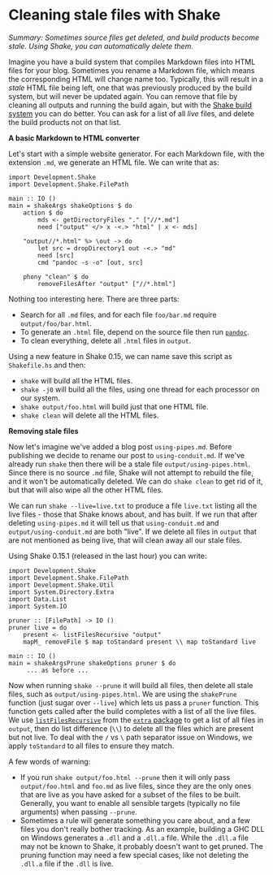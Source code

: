 # Cleaning stale files with Shake

_Summary: Sometimes source files get deleted, and build products become stale. Using Shake, you can automatically delete them._

Imagine you have a build system that compiles Markdown files into HTML files for your blog. Sometimes you rename a Markdown file, which means the corresponding HTML will change name too. Typically, this will result in a _stale_ HTML file being left, one that was previously produced by the build system, but will never be updated again. You can remove that file by cleaning all outputs and running the build again, but with the [Shake build system](http://shakebuild.com) you can do better. You can ask for a list of all _live_ files, and delete the build products not on that list.

**A basic Markdown to HTML converter**

Let's start with a simple website generator. For each Markdown file, with the extension `.md`, we generate an HTML file. We can write that as:

	import Development.Shake
	import Development.Shake.FilePath
	
	main :: IO ()
	main = shakeArgs shakeOptions $ do
	    action $ do
	        mds <- getDirectoryFiles "." ["//*.md"]
	        need ["output" </> x -<.> "html" | x <- mds]
	
	    "output//*.html" %> \out -> do
	        let src = dropDirectory1 out -<.> "md"
            need [src]
	        cmd "pandoc -s -o" [out, src]
	
	    phony "clean" $ do
	        removeFilesAfter "output" ["//*.html"]

Nothing too interesting here. There are three parts:

* Search for all `.md` files, and for each file `foo/bar.md` require `output/foo/bar.html`.
* To generate an `.html` file, depend on the source file then run [`pandoc`](http://pandoc.org/README.html).
* To clean everything, delete all `.html` files in `output`.

Using a new feature in Shake 0.15, we can name save this script as `Shakefile.hs` and then:

* `shake` will build all the HTML files.
* `shake -j0` will build all the files, using one thread for each processor on our system.
* `shake output/foo.html` will build just that one HTML file.
* `shake clean` will delete all the HTML files.

**Removing stale files**

Now let's imagine we've added a blog post `using-pipes.md`. Before publishing we decide to rename our post to `using-conduit.md`. If we've already run `shake` then there will be a stale file `output/using-pipes.html`. Since there is no source `.md` file, Shake will not attempt to rebuild the file, and it won't be automatically deleted. We can do `shake clean` to get rid of it, but that will also wipe all the other HTML files.

We can run `shake --live=live.txt` to produce a file `live.txt` listing all the live files - those that Shake knows about, and has built. If we run that after deleting `using-pipes.md` it will tell us that `using-conduit.md` and `output/using-conduit.md` are both "live". If we delete all files in `output` that are not mentioned as being live, that will clean away all our stale files.

Using Shake 0.15.1 (released in the last hour) you can write:

	import Development.Shake
	import Development.Shake.FilePath
	import Development.Shake.Util
	import System.Directory.Extra
	import Data.List
	import System.IO
	
	pruner :: [FilePath] -> IO ()
	pruner live = do
	    present <- listFilesRecursive "output"
	    mapM_ removeFile $ map toStandard present \\ map toStandard live
	
	main :: IO ()
	main = shakeArgsPrune shakeOptions pruner $ do
         ... as before ...

Now when running `shake --prune` it will build all files, then delete  all stale files, such as `output/using-pipes.html`. We are using the `shakePrune` function (just sugar over `--live`) which lets us pass a `pruner` function. This function gets called after the build completes with a list of all the live files. We use [`listFilesRecursive`](https://hackage.haskell.org/package/extra/docs/System-Directory-Extra.html#v:listFilesRecursive) from the [`extra` package](https://hackage.haskell.org/package/extra) to get a list of all files in `output`, then do list difference (`\\`) to delete all the files which are present but not live. To deal with the `/` vs `\` path separator issue on Windows, we apply `toStandard` to all files to ensure they match.

A few words of warning:

* If you run `shake output/foo.html --prune` then it will only pass `output/foo.html` and `foo.md` as live files, since they are the only ones that are live as you have asked for a subset of the files to be built. Generally, you want to enable all sensible targets (typically no file arguments) when passing `--prune`.
* Sometimes a rule will generate something you care about, and a few files you don't really bother tracking. As an example, building a GHC DLL on Windows generates a `.dll` and a `.dll.a` file. While the `.dll.a` file may not be known to Shake, it probably doesn't want to get pruned. The pruning function may need a few special cases, like not deleting the `.dll.a` file if the `.dll` is live.
